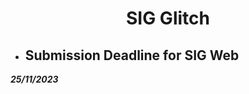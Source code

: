 <p align="center">
<!-- 
<a href="https://aseam.acm.org/">
    <img src="" alt="Logo" width=30%>
  </a>
-->
  <h1 align="center">SIG Glitch</h1>
</p>


* ## Submission Deadline for SIG Web
**_25/11/2023_**
